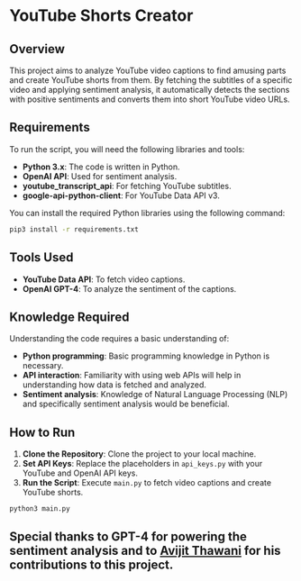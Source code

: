 # YouTube Shorts Creator

## Overview
This project aims to analyze YouTube video captions to find amusing parts and create YouTube shorts from them. By fetching the subtitles of a specific video and applying sentiment analysis, it automatically detects the sections with positive sentiments and converts them into short YouTube video URLs.

## Requirements
To run the script, you will need the following libraries and tools:

- **Python 3.x**: The code is written in Python.
- **OpenAI API**: Used for sentiment analysis.
- **youtube_transcript_api**: For fetching YouTube subtitles.
- **google-api-python-client**: For YouTube Data API v3.

You can install the required Python libraries using the following command:
```bash
pip3 install -r requirements.txt
```

## Tools Used
- **YouTube Data API**: To fetch video captions.
- **OpenAI GPT-4**: To analyze the sentiment of the captions.

## Knowledge Required
Understanding the code requires a basic understanding of:
- **Python programming**: Basic programming knowledge in Python is necessary.
- **API interaction**: Familiarity with using web APIs will help in understanding how data is fetched and analyzed.
- **Sentiment analysis**: Knowledge of Natural Language Processing (NLP) and specifically sentiment analysis would be beneficial.

## How to Run
1. **Clone the Repository**: Clone the project to your local machine.
2. **Set API Keys**: Replace the placeholders in `api_keys.py` with your YouTube and OpenAI API keys.
3. **Run the Script**: Execute `main.py` to fetch video captions and create YouTube shorts.

```bash
python3 main.py
```

## Special thanks to GPT-4 for powering the sentiment analysis and to [Avijit Thawani](https://github.com/avi-jit) for his contributions to this project.

